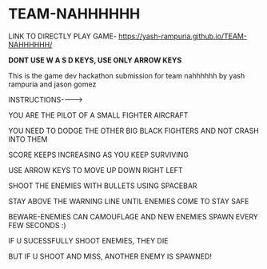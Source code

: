# TEAM-NAHHHHHH
LINK TO DIRECTLY PLAY GAME- https://yash-rampuria.github.io/TEAM-NAHHHHHH/

**DONT USE W A S D KEYS, USE ONLY ARROW KEYS**

This is the game dev hackathon submission for team nahhhhhh by yash rampuria and jason gomez

INSTRUCTIONS---->


  
  YOU ARE THE PILOT OF A SMALL FIGHTER AIRCRAFT
  
  YOU NEED TO DODGE THE OTHER BIG BLACK FIGHTERS AND NOT CRASH INTO THEM
  
  SCORE KEEPS INCREASING AS YOU KEEP SURVIVING
  
  USE ARROW KEYS TO MOVE UP DOWN RIGHT LEFT
  
  SHOOT THE ENEMIES WITH BULLETS USING SPACEBAR
  
  STAY ABOVE THE WARNING LINE UNTIL ENEMIES COME TO STAY SAFE
  
  BEWARE-ENEMIES CAN CAMOUFLAGE AND NEW ENEMIES SPAWN EVERY FEW SECONDS :)
  
  IF U SUCESSFULLY SHOOT ENEMIES, THEY DIE
  
  BUT IF U SHOOT AND MISS, ANOTHER ENEMY IS SPAWNED!
  
